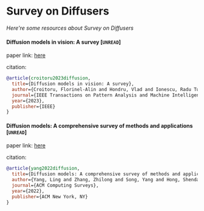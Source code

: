 # Survey on Diffusers
*Here're some resources about Survey on Diffusers*




#### Diffusion models in vision: A survey [`UNREAD`]

paper link: [here](https://arxiv.org/pdf/2209.04747)

citation: 
```bibtex
@article{croitoru2023diffusion,
  title={Diffusion models in vision: A survey},
  author={Croitoru, Florinel-Alin and Hondru, Vlad and Ionescu, Radu Tudor and Shah, Mubarak},
  journal={IEEE Transactions on Pattern Analysis and Machine Intelligence},
  year={2023},
  publisher={IEEE}
}
```


#### Diffusion models: A comprehensive survey of methods and applications [`UNREAD`]

paper link: [here](https://dl.acm.org/doi/pdf/10.1145/3626235)

citation: 
```bibtex
@article{yang2022diffusion,
  title={Diffusion models: A comprehensive survey of methods and applications},
  author={Yang, Ling and Zhang, Zhilong and Song, Yang and Hong, Shenda and Xu, Runsheng and Zhao, Yue and Zhang, Wentao and Cui, Bin and Yang, Ming-Hsuan},
  journal={ACM Computing Surveys},
  year={2022},
  publisher={ACM New York, NY}
}
```
    
    
